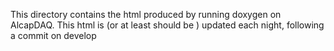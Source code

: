 This directory contains the html produced by running doxygen on AlcapDAQ.  This
html is (or at least should be ) updated each night, following a commit on
develop

